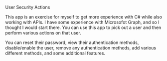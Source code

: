 User Security Actions

This app is an exercise for myself to get more experience with C# while also working with APIs.  I have some experience with Microsofot Graph, and so I thought I would start there.  You can use this app to pick out a user and then perform various actions on that user.

You can reset their password, view their authentication methods, disable/enable the user, remove any authentication methods, add various different methods, and some additional features.

